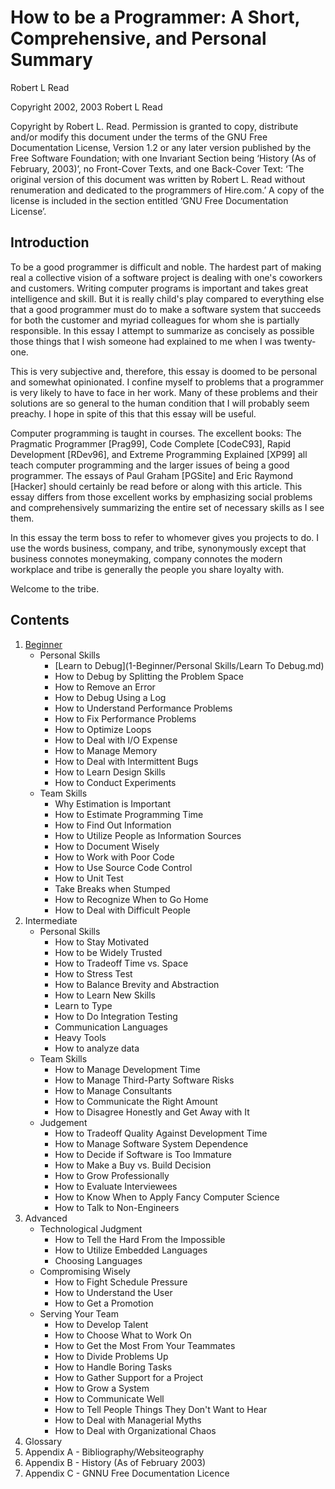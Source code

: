 # How to be a Programmer: A Short, Comprehensive, and Personal Summary
Robert L Read

Copyright 2002, 2003 Robert L Read

Copyright by Robert L. Read. Permission is granted to copy, distribute and/or modify this document under the terms of the GNU Free Documentation License, Version 1.2 or any later version published by the Free Software Foundation; with one Invariant Section being ‘History (As of February, 2003)’, no Front-Cover Texts, and one Back-Cover Text: ‘The original version of this document was written by Robert L. Read without renumeration and dedicated to the programmers of Hire.com.’ A copy of the license is included in the section entitled ‘GNU Free Documentation License’.

## Introduction
To be a good programmer is difficult and noble. The hardest part of making real a collective vision of a software project is dealing with one's coworkers and customers. Writing computer programs is important and takes great intelligence and skill. But it is really child's play compared to everything else that a good programmer must do to make a software system that succeeds for both the customer and myriad colleagues for whom she is partially responsible. In this essay I attempt to summarize as concisely as possible those things that I wish someone had explained to me when I was twenty-one.

This is very subjective and, therefore, this essay is doomed to be personal and somewhat opinionated. I confine myself to problems that a programmer is very likely to have to face in her work. Many of these problems and their solutions are so general to the human condition that I will probably seem preachy. I hope in spite of this that this essay will be useful.

Computer programming is taught in courses. The excellent books: The Pragmatic Programmer [Prag99], Code Complete [CodeC93], Rapid Development [RDev96], and Extreme Programming Explained [XP99] all teach computer programming and the larger issues of being a good programmer. The essays of Paul Graham [PGSite] and Eric Raymond [Hacker] should certainly be read before or along with this article. This essay differs from those excellent works by emphasizing social problems and comprehensively summarizing the entire set of necessary skills as I see them.

In this essay the term boss to refer to whomever gives you projects to do. I use the words business, company, and tribe, synonymously except that business connotes moneymaking, company connotes the modern workplace and tribe is generally the people you share loyalty with.

Welcome to the tribe.

## Contents

1. [Beginner](1-Beginner)
	- Personal Skills
		- [Learn to Debug](1-Beginner/Personal Skills/Learn To Debug.md)
		- How to Debug by Splitting the Problem Space
		- How to Remove an Error
		- How to Debug Using a Log
		- How to Understand Performance Problems
		- How to Fix Performance Problems
		- How to Optimize Loops
		- How to Deal with I/O Expense
		- How to Manage Memory
		- How to Deal with Intermittent Bugs
		- How to Learn Design Skills
		- How to Conduct Experiments 
	- Team Skills
		- Why Estimation is Important
		- How to Estimate Programming Time
		- How to Find Out Information
		- How to Utilize People as Information Sources
		- How to Document Wisely
		- How to Work with Poor Code
		- How to Use Source Code Control
		- How to Unit Test
		- Take Breaks when Stumped
		- How to Recognize When to Go Home
		- How to Deal with Difficult People
2. Intermediate
	- Personal Skills
		- How to Stay Motivated
		- How to be Widely Trusted
		- How to Tradeoff Time vs. Space
		- How to Stress Test
		- How to Balance Brevity and Abstraction
		- How to Learn New Skills
		- Learn to Type
		- How to Do Integration Testing
		- Communication Languages
		- Heavy Tools
		- How to analyze data
	- Team Skills
		- How to Manage Development Time
		- How to Manage Third-Party Software Risks
		- How to Manage Consultants
		- How to Communicate the Right Amount
		- How to Disagree Honestly and Get Away with It
	- Judgement
		- How to Tradeoff Quality Against Development Time
		- How to Manage Software System Dependence
		- How to Decide if Software is Too Immature
		- How to Make a Buy vs. Build Decision
		- How to Grow Professionally
		- How to Evaluate Interviewees
		- How to Know When to Apply Fancy Computer Science
		- How to Talk to Non-Engineers
3. Advanced
	- Technological Judgment
		- How to Tell the Hard From the Impossible
		- How to Utilize Embedded Languages
		- Choosing Languages
	- Compromising Wisely
		- How to Fight Schedule Pressure
		- How to Understand the User
		- How to Get a Promotion
	- Serving Your Team
		- How to Develop Talent
		- How to Choose What to Work On
		- How to Get the Most From Your Teammates
		- How to Divide Problems Up
		- How to Handle Boring Tasks
		- How to Gather Support for a Project
		- How to Grow a System
		- How to Communicate Well
		- How to Tell People Things They Don't Want to Hear
		- How to Deal with Managerial Myths
		- How to Deal with Organizational Chaos
4. Glossary
5. Appendix A - Bibliography/Websiteography
6. Appendix B - History (As of February 2003)
7. Appendix C - GNNU Free Documentation Licence
